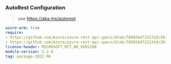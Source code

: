 ### AutoRest Configuration

> see https://aka.ms/autorest

``` yaml
azure-arm: true
require:
- https://github.com/Azure/azure-rest-api-specs/blob/f88928d723133dc392e3297e6d61b7f6d10501fd/specification/eventgrid/resource-manager/readme.md
- https://github.com/Azure/azure-rest-api-specs/blob/f88928d723133dc392e3297e6d61b7f6d10501fd/specification/eventgrid/resource-manager/readme.go.md
license-header: MICROSOFT_MIT_NO_VERSION
module-version: 2.2.0
tag: package-2022-06
```